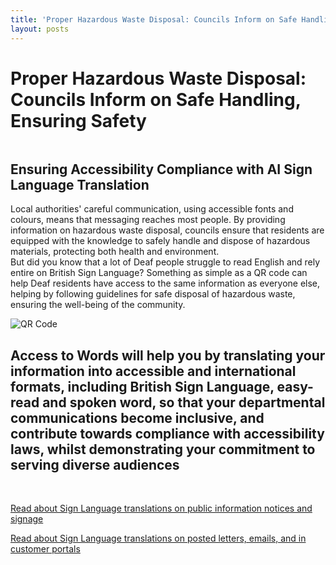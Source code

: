 ```yaml
---
title: 'Proper Hazardous Waste Disposal: Councils Inform on Safe Handling, Ensuring Safety'
layout: posts
---
```


# Proper Hazardous Waste Disposal: Councils Inform on Safe Handling, Ensuring Safety

![]()

## Ensuring Accessibility Compliance with AI Sign Language Translation

Local authorities' careful communication, using accessible fonts and colours, means that messaging reaches most people.  By providing information on hazardous waste disposal, councils ensure that residents are equipped with the knowledge to safely handle and dispose of hazardous materials, protecting both health and environment.  
But did you know that a lot of Deaf people struggle to read English and rely entire on British Sign Language?
Something as simple as a QR code can help Deaf residents have access to the same information as everyone else, helping by following guidelines for safe disposal of hazardous waste, ensuring the well-being of the community.

![QR Code](/posts/images/qr-contact.png)

## Access to Words will help you by translating your information into accessible and international formats, including British Sign Language, easy-read and spoken word, so that your departmental communications become inclusive, and contribute towards compliance with accessibility laws, whilst demonstrating your commitment to serving diverse audiences

<br/>

[Read about Sign Language translations on public information notices and signage](/solutions/gazette)

[Read about Sign Language translations on posted letters, emails, and in customer portals](/solutions/correspondent)
